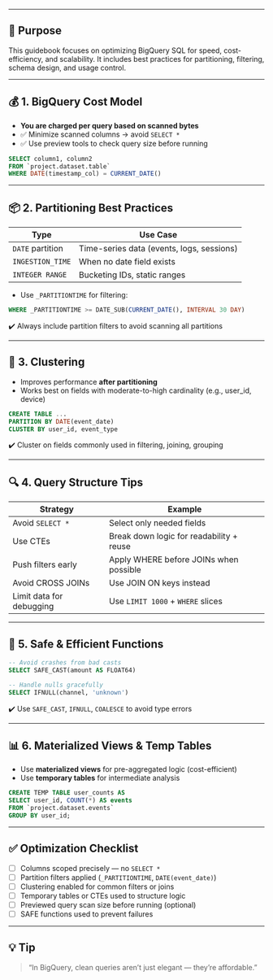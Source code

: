 ___
## 🎯 Purpose

This guidebook focuses on optimizing BigQuery SQL for speed, cost-efficiency, and scalability. It includes best practices for partitioning, filtering, schema design, and usage control.

---

## 💰 1. BigQuery Cost Model

* **You are charged per query based on scanned bytes**
* ✅ Minimize scanned columns → avoid `SELECT *`
* ✅ Use preview tools to check query size before running

```sql
SELECT column1, column2
FROM `project.dataset.table`
WHERE DATE(timestamp_col) = CURRENT_DATE()
```

---

## 📦 2. Partitioning Best Practices

| Type             | Use Case                                  |
| ---------------- | ----------------------------------------- |
| `DATE` partition | Time-series data (events, logs, sessions) |
| `INGESTION_TIME` | When no date field exists                 |
| `INTEGER RANGE`  | Bucketing IDs, static ranges              |

* Use `_PARTITIONTIME` for filtering:

```sql
WHERE _PARTITIONTIME >= DATE_SUB(CURRENT_DATE(), INTERVAL 30 DAY)
```

✔️ Always include partition filters to avoid scanning all partitions

---

## 🧱 3. Clustering

* Improves performance **after partitioning**
* Works best on fields with moderate-to-high cardinality (e.g., user\_id, device)

```sql
CREATE TABLE ...
PARTITION BY DATE(event_date)
CLUSTER BY user_id, event_type
```

✔️ Cluster on fields commonly used in filtering, joining, grouping

---

## 🔍 4. Query Structure Tips

| Strategy                 | Example                                  |
| ------------------------ | ---------------------------------------- |
| Avoid `SELECT *`         | Select only needed fields                |
| Use CTEs                 | Break down logic for readability + reuse |
| Push filters early       | Apply WHERE before JOINs when possible   |
| Avoid CROSS JOINs        | Use JOIN ON keys instead                 |
| Limit data for debugging | Use `LIMIT 1000` + `WHERE` slices        |

---

## 🧪 5. Safe & Efficient Functions

```sql
-- Avoid crashes from bad casts
SELECT SAFE_CAST(amount AS FLOAT64)

-- Handle nulls gracefully
SELECT IFNULL(channel, 'unknown')
```

✔️ Use `SAFE_CAST`, `IFNULL`, `COALESCE` to avoid type errors

---

## 📊 6. Materialized Views & Temp Tables

* Use **materialized views** for pre-aggregated logic (cost-efficient)
* Use **temporary tables** for intermediate analysis

```sql
CREATE TEMP TABLE user_counts AS
SELECT user_id, COUNT(*) AS events
FROM `project.dataset.events`
GROUP BY user_id;
```

---

## ✅ Optimization Checklist

* [ ] Columns scoped precisely — no `SELECT *`
* [ ] Partition filters applied (`_PARTITIONTIME`, `DATE(event_date)`)
* [ ] Clustering enabled for common filters or joins
* [ ] Temporary tables or CTEs used to structure logic
* [ ] Previewed query scan size before running (optional)
* [ ] SAFE functions used to prevent failures

---

## 💡 Tip

> “In BigQuery, clean queries aren’t just elegant — they’re affordable.”
